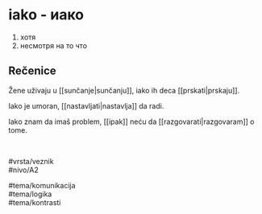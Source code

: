 # iako - иако

1. хотя  
2. несмотря на то что

## Rečenice

Žene uživaju u [[sunčanje|sunčanju]], iako ih deca [[prskati|prskaju]].

Iako je umoran, [[nastavljati|nastavlja]] da radi.

Iako znam da imaš problem, [[ipak]] neću da [[razgovarati|razgovaram]] o tome.

<br>

#vrsta/veznik  
#nivo/A2  

#tema/komunikacija  
#tema/logika  
#tema/kontrasti
